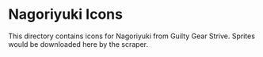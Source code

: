 # Nagoriyuki Icons

This directory contains icons for Nagoriyuki from Guilty Gear Strive.
Sprites would be downloaded here by the scraper.
